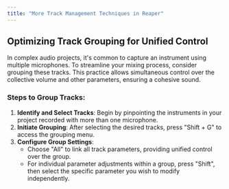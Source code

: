 ```yaml
---
title: "More Track Management Techniques in Reaper"
---
```


## Optimizing Track Grouping for Unified Control

In complex audio projects, it's common to capture an instrument using multiple microphones. To streamline your mixing process, consider grouping these tracks. This practice allows simultaneous control over the collective volume and other parameters, ensuring a cohesive sound.

### Steps to Group Tracks:

1. **Identify and Select Tracks**: Begin by pinpointing the instruments in your project recorded with more than one microphone.
2. **Initiate Grouping**: After selecting the desired tracks, press "Shift + G" to access the grouping menu.
3. **Configure Group Settings**:
    - Choose "All" to link all track parameters, providing unified control over the group.
    - For individual parameter adjustments within a group, press "Shift", then select the specific parameter you wish to modify independently.


